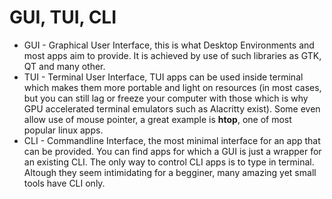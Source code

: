 # GUI, TUI, CLI
- GUI - Graphical User Interface, this is what Desktop Environments and most apps aim to provide. It is achieved by use of such libraries as GTK, QT and many other.
- TUI - Terminal User Interface, TUI apps can be used inside terminal which makes them more portable and light on resources (in most cases, but you can still lag or freeze your computer with those which is why GPU accelerated terminal emulators such as Alacritty exist). Some even allow use of mouse pointer, a great example is __htop__, one of most popular linux apps. 
- CLI - Commandline Interface, the most minimal interface for an app that can be provided. You can find apps for which a GUI is just a wrapper for an existing CLI. The only way to control CLI apps is to type in terminal. Altough they seem intimidating for a begginer, many amazing yet small tools have CLI only.
